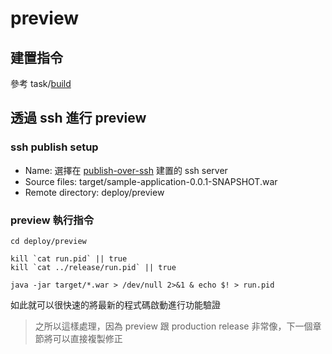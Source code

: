 preview
=======

建置指令
--------

參考 task/[build](buld.md)

透過 ssh 進行 preview
---------------------

### ssh publish setup

-	Name: 選擇在 [publish-over-ssh](../plugin/publish-over-ssh.md) 建置的 ssh server
-	Source files: target/sample-application-0.0.1-SNAPSHOT.war
-	Remote directory: deploy/preview

### preview 執行指令

```
cd deploy/preview

kill `cat run.pid` || true
kill `cat ../release/run.pid` || true

java -jar target/*.war > /dev/null 2>&1 & echo $! > run.pid
```

如此就可以很快速的將最新的程式碼啟動進行功能驗證

> 之所以這樣處理，因為 preview 跟 production release 非常像，下一個章節將可以直接複製修正
